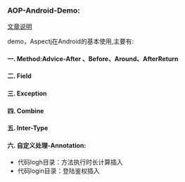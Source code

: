 ### AOP-Android-Demo:

[文章说明](https://blog.csdn.net/ddxxii/article/details/86424055)

demo，Aspectj在Android的基本使用,主要有:

#### 一. Method:Advice-After 、Before、Around、AfterReturn
#### 二. Field
#### 三. Exception
#### 四. Combine
#### 五. Inter-Type
#### 六. 自定义处理-Annotation:
* 代码logh目录：方法执行时长计算插入
* 代码login目录：登陆鉴权插入